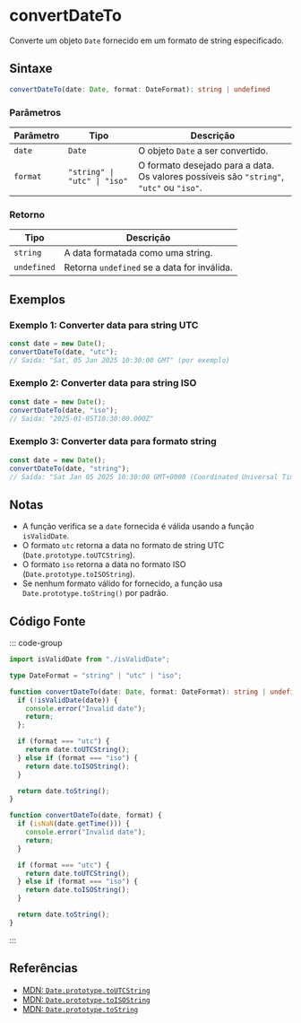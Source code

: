 # convertDateTo  
Converte um objeto `Date` fornecido em um formato de string especificado.

## Sintaxe
```typescript
convertDateTo(date: Date, format: DateFormat): string | undefined
```

### Parâmetros

| Parâmetro | Tipo                           | Descrição                                         |
|-----------|--------------------------------|-----------------------------------------------------|
| `date`    | `Date`                         | O objeto `Date` a ser convertido.                  |
| `format`  | `"string" \| "utc" \| "iso"`   | O formato desejado para a data. Os valores possíveis são `"string"`, `"utc"` ou `"iso"`. |

### Retorno

| Tipo     | Descrição                                    |
|----------|------------------------------------------------|
| `string` | A data formatada como uma string.              |
| `undefined` | Retorna `undefined` se a data for inválida. |

## Exemplos

### Exemplo 1: Converter data para string UTC
```typescript
const date = new Date();
convertDateTo(date, "utc");
// Saída: "Sat, 05 Jan 2025 10:30:00 GMT" (por exemplo)
```

### Exemplo 2: Converter data para string ISO
```typescript
const date = new Date();
convertDateTo(date, "iso");
// Saída: "2025-01-05T10:30:00.000Z"
```

### Exemplo 3: Converter data para formato string
```typescript
const date = new Date();
convertDateTo(date, "string");
// Saída: "Sat Jan 05 2025 10:30:00 GMT+0000 (Coordinated Universal Time)"
```

## Notas
- A função verifica se a `date` fornecida é válida usando a função `isValidDate`.
- O formato `utc` retorna a data no formato de string UTC (`Date.prototype.toUTCString`).
- O formato `iso` retorna a data no formato ISO (`Date.prototype.toISOString`).
- Se nenhum formato válido for fornecido, a função usa `Date.prototype.toString()` por padrão.

## Código Fonte
::: code-group

```typescript
import isValidDate from "./isValidDate";

type DateFormat = "string" | "utc" | "iso";

function convertDateTo(date: Date, format: DateFormat): string | undefined {
  if (!isValidDate(date)) {
    console.error("Invalid date");
    return;
  };

  if (format === "utc") {
    return date.toUTCString();
  } else if (format === "iso") {
    return date.toISOString();
  }

  return date.toString();
}
```

```javascript
function convertDateTo(date, format) {
  if (isNaN(date.getTime())) {
    console.error("Invalid date");
    return;
  }

  if (format === "utc") {
    return date.toUTCString();
  } else if (format === "iso") {
    return date.toISOString();
  }

  return date.toString();
}
```
:::

## Referências
- [MDN: `Date.prototype.toUTCString`](https://developer.mozilla.org/en-US/docs/Web/JavaScript/Reference/Global_Objects/Date/toUTCString)
- [MDN: `Date.prototype.toISOString`](https://developer.mozilla.org/en-US/docs/Web/JavaScript/Reference/Global_Objects/Date/toISOString)
- [MDN: `Date.prototype.toString`](https://developer.mozilla.org/en-US/docs/Web/JavaScript/Reference/Global_Objects/Date/toString)